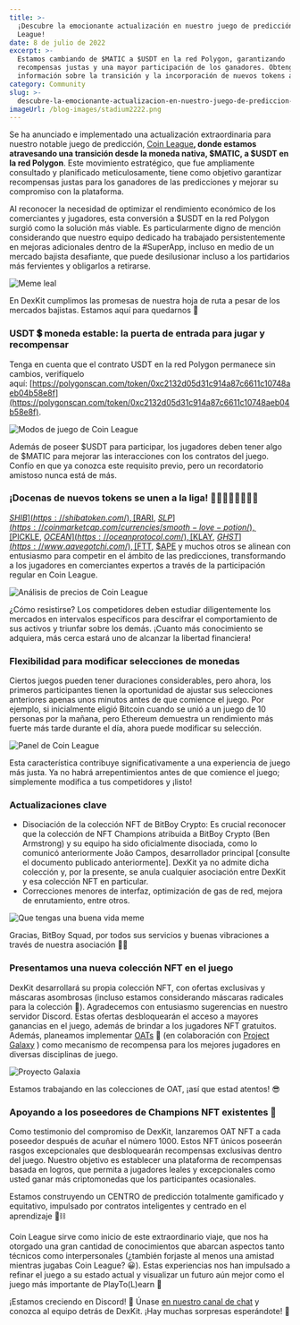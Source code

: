 ```yaml
---
title: >-
  ¡Descubre la emocionante actualización en nuestro juego de predicción Coin
  League!
date: 8 de julio de 2022
excerpt: >-
  Estamos cambiando de $MATIC a $USDT en la red Polygon, garantizando
  recompensas justas y una mayor participación de los ganadores. Obtenga más
  información sobre la transición y la incorporación de nuevos tokens a la liga.
category: Community
slug: >-
  descubre-la-emocionante-actualizacion-en-nuestro-juego-de-prediccion-de-la-liga-de-monedas
imageUrl: /blog-images/stadium2222.png
---
```

Se ha anunciado e implementado una actualización extraordinaria para nuestro notable juego de predicción, [Coin League](https://app.dexkit.com/coin-league)**, donde estamos atravesando una transición desde la moneda nativa, $MATIC, a $USDT en la red Polygon**. Este movimiento estratégico, que fue ampliamente consultado y planificado meticulosamente, tiene como objetivo garantizar recompensas justas para los ganadores de las predicciones y mejorar su compromiso con la plataforma.

Al reconocer la necesidad de optimizar el rendimiento económico de los comerciantes y jugadores, esta conversión a $USDT en la red Polygon surgió como la solución más viable. Es particularmente digno de mención considerando que nuestro equipo dedicado ha trabajado persistentemente en mejoras adicionales dentro de la #SuperApp, incluso en medio de un mercado bajista desafiante, que puede desilusionar incluso a los partidarios más fervientes y obligarlos a retirarse.

![Meme leal](/blog-images/oya1.gif)

En DexKit cumplimos las promesas de nuestra hoja de ruta a pesar de los mercados bajistas. Estamos aquí para quedarnos 👊

### USDT 💲 moneda estable: la puerta de entrada para jugar y recompensar

Tenga en cuenta que el contrato USDT en la red Polygon permanece sin cambios, verifíquelo aquí: [https://polygonscan.com/token/0xc2132d05d31c914a87c6611c10748aeb04b58e8f](https://polygonscan.com/token/0xc2132d05d31c914a87c6611c10748aeb04b58e8f).

![Modos de juego de Coin League](/blog-images/image-3.png)

Además de poseer $USDT para participar, los jugadores deben tener algo de $MATIC para mejorar las interacciones con los contratos del juego. Confío en que ya conozca este requisito previo, pero un recordatorio amistoso nunca está de más.

### ¡Docenas de nuevos tokens se unen a la liga! 🚴‍♂️🏃‍♀️🏃‍♂️🤸‍♂️

[$SHIB](https://shibatoken.com/), [$RARI](http://rari.capital/), [$SLP](https://coinmarketcap.com/currencies/smooth-love-potion/), [$PICKLE](https://www.pickle.finance/), [$OCEAN](https://oceanprotocol.com/), [$KLAY](https://klaytn.foundation/), [$GHST](https://www.aavegotchi.com/), [$FTT](https://coinmarketcap.com/currencies/ftx-token/), [$APE](https://apecoin.com/) y muchos otros se alinean con entusiasmo para competir en el ámbito de las predicciones, transformando a los jugadores en comerciantes expertos a través de la participación regular en Coin League.

![Análisis de precios de Coin League](/blog-images/image-7.png)

¿Cómo resistirse? Los competidores deben estudiar diligentemente los mercados en intervalos específicos para descifrar el comportamiento de sus activos y triunfar sobre los demás. ¡Cuanto más conocimiento se adquiera, más cerca estará uno de alcanzar la libertad financiera!

### Flexibilidad para modificar selecciones de monedas

Ciertos juegos pueden tener duraciones considerables, pero ahora, los primeros participantes tienen la oportunidad de ajustar sus selecciones anteriores apenas unos minutos antes de que comience el juego. Por ejemplo, si inicialmente eligió Bitcoin cuando se unió a un juego de 10 personas por la mañana, pero Ethereum demuestra un rendimiento más fuerte más tarde durante el día, ahora puede modificar su selección.

![Panel de Coin League](/blog-images/image-6.png)

Esta característica contribuye significativamente a una experiencia de juego más justa. Ya no habrá arrepentimientos antes de que comience el juego; simplemente modifica a tus competidores y ¡listo!

### Actualizaciones clave

* Disociación de la colección NFT de BitBoy Crypto: Es crucial reconocer que la colección de NFT Champions atribuida a BitBoy Crypto (Ben Armstrong) y su equipo ha sido oficialmente disociada, como lo comunicó anteriormente João Campos, desarrollador principal \[consulte el documento publicado anteriormente\]. DexKit ya no admite dicha colección y, por la presente, se anula cualquier asociación entre DexKit y esa colección NFT en particular.
* Correcciones menores de interfaz, optimización de gas de red, mejora de enrutamiento, entre otros.

![Que tengas una buena vida meme](/blog-images/haveanicelife.gif)

Gracias, BitBoy Squad, por todos sus servicios y buenas vibraciones a través de nuestra asociación 🙋‍♂️

### Presentamos una nueva colección NFT en el juego

DexKit desarrollará su propia colección NFT, con ofertas exclusivas y máscaras asombrosas (incluso estamos considerando máscaras radicales para la colección 🤔). Agradecemos con entusiasmo sugerencias en nuestro servidor Discord. Estas ofertas desbloquearán el acceso a mayores ganancias en el juego, además de brindar a los jugadores NFT gratuitos. Además, planeamos implementar [OATs](https://docs.galaxy.eco/into-the-galaxy/galaxy-oat/) 👑 (en colaboración con [Project Galaxy](https://galxe.com/) ) como mecanismo de recompensa para los mejores jugadores en diversas disciplinas de juego.

![Proyecto Galaxia](/blog-images/image-5.png)

Estamos trabajando en las colecciones de OAT, ¡así que estad atentos! 😎

### Apoyando a los poseedores de Champions NFT existentes 👫

Como testimonio del compromiso de DexKit, lanzaremos OAT NFT a cada poseedor después de acuñar el número 1000. Estos NFT únicos poseerán rasgos excepcionales que desbloquearán recompensas exclusivas dentro del juego. Nuestro objetivo es establecer una plataforma de recompensas basada en logros, que permita a jugadores leales y excepcionales como usted ganar más criptomonedas que los participantes ocasionales.

Estamos construyendo un CENTRO de predicción totalmente gamificado y equitativo, impulsado por contratos inteligentes y centrado en el aprendizaje 🔮⛓

Coin League sirve como inicio de este extraordinario viaje, que nos ha otorgado una gran cantidad de conocimientos que abarcan aspectos tanto técnicos como interpersonales (¿también forjaste al menos una amistad mientras jugabas Coin League? 😀). Estas experiencias nos han impulsado a refinar el juego a su estado actual y visualizar un futuro aún mejor como el juego más importante de PlayTo(L)earn 🌟

¡Estamos creciendo en Discord! 🥳 Únase [en nuestro canal de chat](https://discord.gg/BbGvPeCpYD) y conozca al equipo detrás de DexKit. ¡Hay muchas sorpresas esperándote! 🎊
